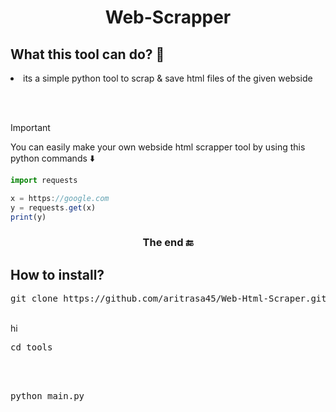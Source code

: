  <h1 align="center">
  Web-Scrapper 
</h1>

<h2>What this tool can do? 🦸 </h2>


<li> its a simple python tool to scrap & save html files of the given webside</li>

<br></br>

>[!IMPORTANT]
>You can easily make your own webside html scrapper tool by using this python commands ⬇️

```jsx
import requests

x = https://google.com
y = requests.get(x)
print(y)
```


<h3 align="center">
  The end 🔚
</h3>

<h2>How to install?</h2>

<pre>git clone https://github.com/aritrasa45/Web-Html-Scraper.git</pre>
<br>hi</br>
<pre>cd tools</pre>
<br></br>
<pre>python main.py</pre>



